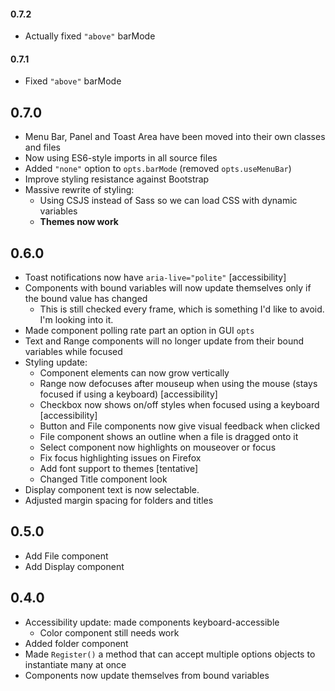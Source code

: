 #### 0.7.2

- Actually fixed `"above"` barMode

#### 0.7.1 

- Fixed `"above"` barMode

## 0.7.0

- Menu Bar, Panel and Toast Area have been moved into their own classes and files
- Now using ES6-style imports in all source files
- Added `"none"` option to `opts.barMode` (removed `opts.useMenuBar`)
- Improve styling resistance against Bootstrap
- Massive rewrite of styling:
    - Using CSJS instead of Sass so we can load CSS with dynamic variables
    - **Themes now work**

## 0.6.0

- Toast notifications now have `aria-live="polite"` [accessibility]
- Components with bound variables will now update themselves only if the bound value has changed
    - This is still checked every frame, which is something I'd like to avoid. I'm looking into it.
- Made component polling rate part an option in GUI `opts`
- Text and Range components will no longer update from their bound variables while focused
- Styling update:
    - Component elements can now grow vertically
    - Range now defocuses after mouseup when using the mouse (stays focused if using a keyboard) [accessibility]
    - Checkbox now shows on/off styles when focused using a keyboard [accessibility]
    - Button and File components now give visual feedback when clicked
    - File component shows an outline when a file is dragged onto it
    - Select component now highlights on mouseover or focus
    - Fix focus highlighting issues on Firefox
    - Add font support to themes [tentative]
    - Changed Title component look
- Display component text is now selectable.
- Adjusted margin spacing for folders and titles


## 0.5.0

- Add File component
- Add Display component


## 0.4.0

- Accessibility update: made components keyboard-accessible
    - Color component still needs work
- Added folder component
- Made `Register()` a method that can accept multiple options objects to instantiate many at once
- Components now update themselves from bound variables
